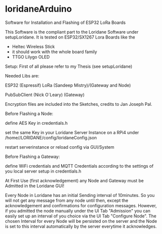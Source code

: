 # loridaneArduino
Software for Installation and Flashing of ESP32 LoRa Boards

This Software is the compliant part to the Loridane Software under setupLoridane.
It is tested on ESP32/SX1267 Lora Boards like the
- Heltec Wireless Stick
- it should work with the whole board family
- TTGO Lilygo OLED

Setup: First of all please refer to my Thesis (see setupLoridane)


Needed Libs are:

ESP32 (Espressif)
LoRa (Sandeep Mistry)/(Gateway and Node)

PubSubClient (Nick O´Leary) (Gateway)

Encryption files are included into the Sketches, credits to Jan Joseph Pal.


Before Flashing a Node:

define AES Key in credentials.h

set the same Key in your Loridane Server Instance on a RPi4 under /home/<USER>/LORIDANE/config/loridaneConfig.json
  
restart serverinstance or reload config via GUI/System
  


Before Flashing a Gateway:
  
define WiFi credentials and MQTT Credentials according to the settings of you local server setup in credentials.h

At First Use (first acknowledgement) any Node and Gateway must be Admitted in the Loridane GUI!
  
Every Node in Loridane has an initial Sending interval of 10minutes. So you will not get any message from any node until then, except the acknowledgement and confirmations for configuration messages. However, if you admitted the node manually under the UI Tab "Admission" you can easily set up an interval of you choice via the UI Tab "Configure Node". The chosen Interval for every Node will be persisted on the server and the Node is set to this interval automatically by the server everytime it acknowledges.


